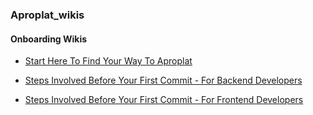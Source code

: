 ### Aproplat_wikis

#### Onboarding Wikis

- [Start Here To Find Your Way To Aproplat](https://github.com/aproplat/aproplat_wikis/wiki/Start-Here-on-Aproplat)

- [Steps Involved Before Your First Commit - For Backend Developers](https://github.com/aproplat/aproplat_wikis/wiki/Steps-Involved-Before-Your-First-Commit---For-Backend-Developers)
- [Steps Involved Before Your First Commit - For Frontend Developers](https://github.com/aproplat/aproplat_wikis/wiki/Steps-Involved-Before-Your-First-Commit-For-Frontend-Developers)

